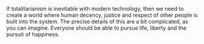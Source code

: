 If totalitarianism is inevitable with modern technology, then we need to create a 
world where human decency, justice and respect of other people is built into the 
system. The precise details of this are a bit complicated, as you can imagine. 
Everyone should be able to pursue life, liberty and the pursuit of happiness. 
